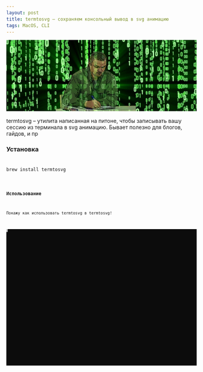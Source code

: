 ```yaml
---
layout: post
title: termtosvg – сохраняем консольный вывод в svg анимацию
tags: MacOS, CLI
---
```

![](https://raw.githubusercontent.com/tatarinovms/tatarinovms.github.io/master/images/posts/termtosvg/logo.png)

termtosvg –  утилита написанная на питоне, чтобы записывать вашу сессию из терминала в svg анимацию. Бывает полезно для блогов, гайдов, и пр

### Установка

<code>
brew install termtosvg
<code>

### Использование

Покажу как использовать termtosvg в termtosvg!

![](https://raw.githubusercontent.com/tatarinovms/tatarinovms.github.io/master/images/posts/termtosvg/termtosvg.svg)